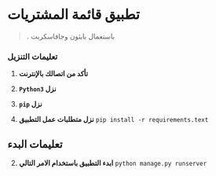 # تطبيق قائمة المشتريات
> . باستعمال بايثون وجافاسكربت


### تعليمات التنزيل

1. **تأكد من اتصالك بالإنترنت**

2. **`Python3` نزل**

3. **`pip` نزل**

4. **نزل متطلبات عمل التطبيق**
    `pip install -r requirements.text`

## تعليمات البدء

2. **ابدء التطبيق باستخدام الامر التالي**
    `python manage.py runserver`
